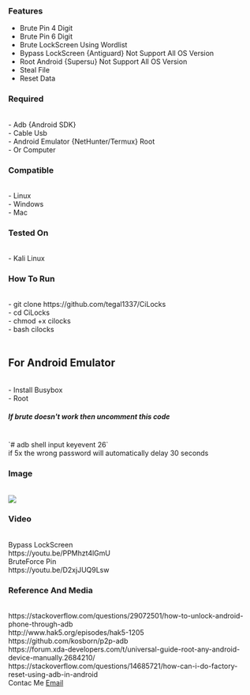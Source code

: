 ### Features

- Brute Pin 4 Digit
- Brute Pin 6 Digit
- Brute LockScreen Using Wordlist
- Bypass LockScreen {Antiguard} Not Support All OS Version
- Root Android {Supersu} Not Support All OS Version
- Steal File 
- Reset Data <br>
### Required
<br>
- Adb {Android SDK} <br>
- Cable Usb <br>
- Android Emulator {NetHunter/Termux} Root <br>
- Or Computer <br>
<h3> Compatible </h3>
<br>
- Linux <br>
- Windows <br>
- Mac <br>
<h3> Tested On </h3><br>
- Kali Linux <br>
<h3> How To Run </h3><br> 
- git clone https://github.com/tegal1337/CiLocks <br>
- cd CiLocks <br>
- chmod +x cilocks <br>
- bash cilocks <br>
<br>
<h2> For Android Emulator </h2> <br>
- Install Busybox <br>
- Root <br>
<h5> If brute doesn't work then uncomment this code </h5><br>
`# adb shell input keyevent 26` <br>
if 5x the wrong password will automatically delay 30 seconds
<h3> Image </h3> <br>
<img src=https://github.com/tegal1337/CiLocks/blob/main/IMG-20210527-WA0123.jpg>
<br>
<h3> Video</h3>
<br>
Bypass LockScreen <br>
https://youtu.be/PPMhzt4lGmU <br>
BruteForce Pin <br>
https://youtu.be/D2xjJUQ9Lsw

### Reference And Media
 <br>
https://stackoverflow.com/questions/29072501/how-to-unlock-android-phone-through-adb
<br>
http://www.hak5.org/episodes/hak5-1205
<br>
https://github.com/kosborn/p2p-adb
<br>
https://forum.xda-developers.com/t/universal-guide-root-any-android-device-manually.2684210/
<br>
https://stackoverflow.com/questions/14685721/how-can-i-do-factory-reset-using-adb-in-android
<br>
Contac Me <a href="mailto:mitsuhamizaki@gmail.com">Email</a>
